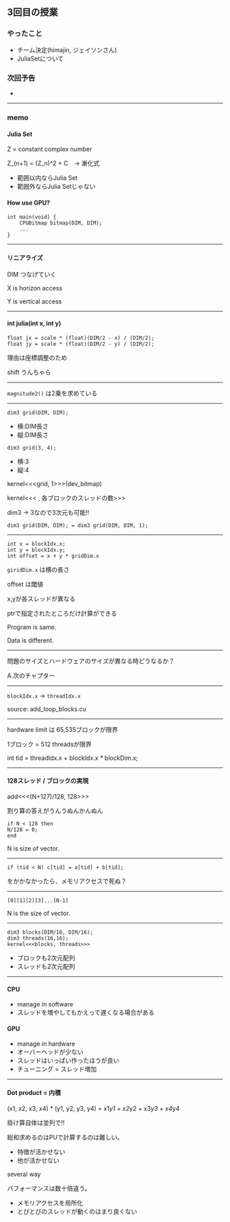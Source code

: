 ## 3回目の授業
### やったこと
 * チーム決定(himajin, ジェイソンさん)
 * JuliaSetについて 

### 次回予告
 * 

***********************
### memo

#### Julia Set
Z = constant complex number

Z_(n+1) = (Z_n)^2 + C　-> 漸化式

 * 範囲以内ならJulia Set
 * 範囲外ならJulia Setじゃない

#### How use GPU?
```
int main(void) {
    CPUBitmap bitmap(DIM, DIM);
    ...
}
```
***********************
#### リニアライズ
DIM つなげていく

X is horizon access

Y is vertical access

***********************
#### int julia(int x, int y)
```
float jx = scale * (float)(DIM/2 - x) / (DIM/2);
float jy = scale * (float)(DIM/2 - y) / (DIM/2);
```
理由は座標調整のため

shift うんちゃら

***********************
`magnitude2()` は2乗を求めている

***********************
```
dim3 grid(DIM, DIM);
```
 * 横:DIM長さ
 * 縦:DIM長さ


```
dim3 grid(3, 4);
```
 * 横:3
 * 縦:4

kernel<<<grid, 1>>>(dev_bitmap)

kernel<<< , 各ブロックのスレッドの数>>>

dim3 -> 3なので3次元も可能!!

```
dim3 grid(DIM, DIM); = dim3 grid(DIM, DIM, 1);
```

***********************
```
int x = blockIdx.x;
int y = blockIdx.y;
int offset = x + y * gridDim.x
```

`giridDim.x` は横の長さ

offset は閾値

x,yが各スレッドが異なる

ptrで指定されたところだけ計算ができる

Program is same.

Data is different.

***********************
問題のサイズとハードウェアのサイズが異なる時どうなるか？

A.次のチャプター


***********************
`blockIdx.x` -> `threadIdx.x`

source: add_loop_blocks.cu

***********************
hardware limit は 65,535ブロックが限界

1ブロック = 512 threadsが限界

int tid = threadIdx.x + blockIdx.x * blockDim.x;

***********************
#### 128スレッド / ブロックの実現

add<<<(N+127)/128, 128>>>

割り算の答えがうんうぬんかんぬん

```
if N < 128 then
N/128 = 0;
end
```

N is size of vector.


***********************
```
if (tid < N) c[tid] = a[tid] + b[tid];
```
をかかなかったら、メモリアクセスで死ぬ？

***********************
`[0][1][2][3]...[N-1]`

N is the size of vector.

***********************
```
dim3 blocks(DIM/16, DIM/16);
dim3 threads(16,16);
kernel<<<blocks, threads>>>
```
 * ブロックも2次元配列
 * スレッドも2次元配列

**********************
#### CPU 
 * manage in software
 * スレッドを増やしてもかえって遅くなる場合がある

#### GPU 
 * manage in hardware
 * オーバーヘッドが少ない
 * スレッドはいっぱい作ったほうが良い
 * チューニング = スレッド増加 
 

***********************
#### Dot product = 内積
(x1, x2, x3, x4) * (y1, y2, y3, y4) = x1*y1 + x2*y2 + x3*y3 + x4*y4

掛け算自体は並列で!!

総和求めるのはPUで計算するのは難しい。

 * 特徴が活かせない
 * 他が活かせない

several way

パフォーマンスは数十倍違う。

 * メモリアクセスを局所化
 * とびとびのスレッドが動くのはまり良くない

